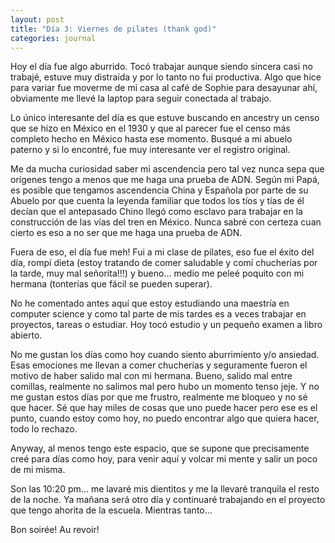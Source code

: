 ```yaml
---
layout: post
title: "Día 3: Viernes de pilates (thank god)"
categories: journal
---
```


Hoy el día fue algo aburrido. Tocó trabajar aunque siendo sincera casi no trabajé, estuve muy distraída y por lo tanto no fui productiva. Algo que hice para variar fue moverme de mi casa al café de Sophie para desayunar ahí, obviamente me llevé la laptop para seguir conectada al trabajo. 

Lo único interesante del día es que estuve buscando en ancestry un censo que se hizo en México en el 1930 y que al parecer fue el censo más completo hecho en México hasta ese momento. Busqué a mi abuelo paterno y si lo encontré, fue muy interesante ver el registro original.

Me da mucha curiosidad saber mi ascendencia pero tal vez nunca sepa que orígenes tengo a menos que me haga una prueba de ADN. Según mi Papá, es posible que tengamos ascendencia China y Española por parte de su Abuelo por que cuenta la leyenda familiar que todos los tíos y tías de él decían que el antepasado Chino llegó como esclavo para trabajar en la construcción de las vías del tren en México. Nunca sabré con certeza cuan cierto es eso a no ser que me haga una prueba de ADN. 

Fuera de eso, el día fue meh! Fui a mi clase de pilates, eso fue el éxito del día, rompí dieta (estoy tratando de comer saludable y comí chucherías por la tarde, muy mal señorita!!!) y bueno... medio me peleé poquito con mi hermana (tonterías que fácil se pueden superar). 

No he comentado antes aquí que estoy estudiando una maestría en computer science y como tal parte de mis tardes es a veces trabajar en proyectos, tareas o estudiar. Hoy tocó estudio y un pequeño examen a libro abierto.

No me gustan los días como hoy cuando siento aburrimiento y/o ansiedad. Esas emociones me llevan a comer chucherías y seguramente fueron el motivo de haber salido mal con mi hermana. Bueno, salido mal entre comillas, realmente no salimos mal pero hubo un momento tenso jeje. Y no me gustan estos días por que me frustro, realmente me bloqueo y no sé que hacer. Sé que hay miles de cosas que uno puede hacer pero ese es el punto, cuando estoy como hoy, no puedo encontrar algo que quiera hacer, todo lo rechazo. 

Anyway, al menos tengo este espacio, que se supone que precisamente creé para días como hoy, para venir aquí y volcar mi mente y salir un poco de mi misma. 

Son las 10:20 pm... me lavaré mis dientitos y me la llevaré tranquila el resto de la noche. Ya mañana será otro día y continuaré trabajando en el proyecto que tengo ahorita de la escuela. Mientras tanto...

Bon soirée! Au revoir!